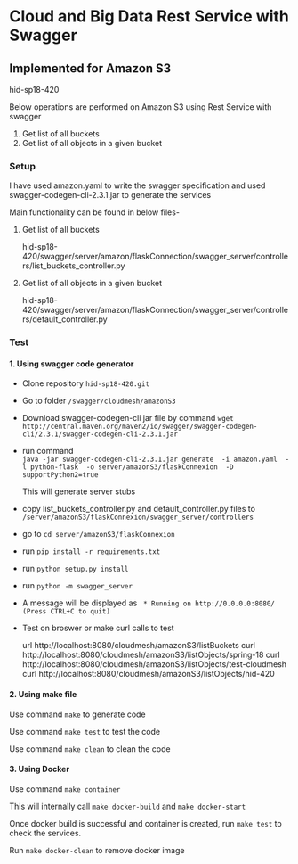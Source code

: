 # Cloud and Big Data Rest Service with Swagger

## Implemented for Amazon S3

hid-sp18-420

Below operations are performed on Amazon S3 using Rest Service with swagger
1. Get list of all buckets
2. Get list of all objects in a given bucket

### Setup
I have used amazon.yaml to write the swagger specification and used swagger-codegen-cli-2.3.1.jar to generate the services

Main functionality can be found in below files-
1. Get list of all buckets

    hid-sp18-420/swagger/server/amazon/flaskConnection/swagger_server/controllers/list_buckets_controller.py

2. Get list of all objects in a given bucket

    hid-sp18-420/swagger/server/amazon/flaskConnection/swagger_server/controllers/default_controller.py

### Test

#### 1. Using swagger code generator

* Clone repository ``hid-sp18-420.git``
* Go to folder ``/swagger/cloudmesh/amazonS3``
* Download swagger-codegen-cli jar file by command
	``wget http://central.maven.org/maven2/io/swagger/swagger-codegen-cli/2.3.1/swagger-codegen-cli-2.3.1.jar
``
* run command 	
``java -jar swagger-codegen-cli-2.3.1.jar generate  -i amazon.yaml  -l python-flask  -o server/amazonS3/flaskConnexion  -D supportPython2=true ``
	
	 This will generate server stubs
* copy list_buckets_controller.py and default_controller.py files to ``/server/amazonS3/flaskConnexion/swagger_server/controllers``
* go to ``cd server/amazonS3/flaskConnexion``
* run ``pip install -r requirements.txt``
* run ``python setup.py install``
* run ``python -m swagger_server``
* A message will be displayed as
	`` * Running on http://0.0.0.0:8080/ (Press CTRL+C to quit)``

* Test on broswer or make curl calls to test

	url http://localhost:8080/cloudmesh/amazonS3/listBuckets
	curl http://localhost:8080/cloudmesh/amazonS3/listObjects/spring-18
	curl http://localhost:8080/cloudmesh/amazonS3/listObjects/test-cloudmesh
	curl http://localhost:8080/cloudmesh/amazonS3/listObjects/hid-420


#### 2. Using make file

Use command ``make`` to generate code 

Use command ``make test`` to test the code

Use command ``make clean`` to clean the code

#### 3. Using Docker

Use command ``make container``

This will internally call ``make docker-build`` and ``make docker-start``

Once docker build is successful and container is created, run ``make test`` to check the services.

Run ``make docker-clean`` to remove docker image

 

